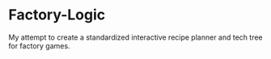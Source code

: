 # Factory-Logic
My attempt to create a standardized interactive recipe planner and tech tree for factory games.
